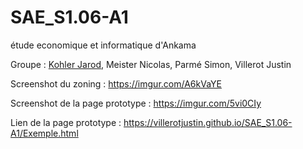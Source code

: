 # SAE_S1.06-A1
 étude economique et informatique d'Ankama

Groupe : [Kohler Jarod](mailto:jarod.kohler@edu.univ-fconte.fr?subject=[SAE_S1.06-A1]), Meister Nicolas, Parmé Simon, Villerot Justin

Screenshot du zoning : https://imgur.com/A6kVaYE

Screenshot de la page prototype : https://imgur.com/5vi0CIy

Lien de la page prototype : https://villerotjustin.github.io/SAE_S1.06-A1/Exemple.html
